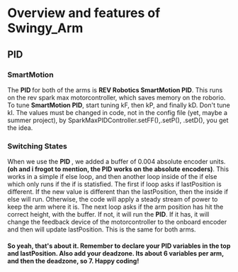 <h1> Overview and features of Swingy_Arm </h1>
  <h2> PID </h2>
    <h3> SmartMotion </h3>
    The <strong> PID </strong> for both of the arms is <strong> REV Robotics SmartMotion PID</strong>. This runs on the rev spark max motorcontroller, which saves memory on the roborio. To tune <strong> SmartMotion PID</strong>, start tuning kF, then kP, and finally kD. Don't tune kI.
    The values must be changed in code, not in the config file (yet, maybe a summer project), by SparkMaxPIDController.setFF(),.setP(), .setD(), you get the idea. 
    <h3> Switching States </h3>
    When we use the <strong> PID </strong>, we added a buffer of 0.004 absolute encoder units. <strong> (oh and i frogot to mention, the PID works on the absolute encoders)</strong>.
    This works in a simple if else loop, and then another loop inside of the if else which only runs if the if is statisfied. The first if loop asks if lastPosition is different. If the new value is different than the lastPosition, then the inside if else will run. Otherwise, the code will apply a steady stream of power to keep the arm where it is. 
    The next loop asks if the arm position has hit the correct height, with the buffer. If not, it will run the <strong> PID</strong>. If it has, it will change the feedback device of the motorcontroller to the onboard encoder and then will update lastPosition. This is the same for both arms.
    <h4> So yeah, that's about it. Remember to declare your PID variables in the top and lastPosition. Also add your deadzone. Its about 6 variables per arm, and then the deadzone, so 7. Happy coding!</h4>
    
